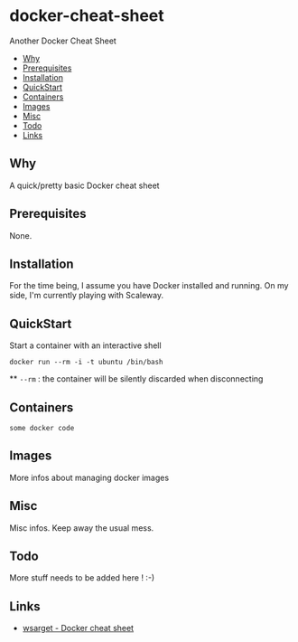 # docker-cheat-sheet
Another Docker Cheat Sheet

* [Why](#why)
* [Prerequisites](#prerequisites)
* [Installation](#installation)
* [QuickStart](#quickstart)
* [Containers](#containers)
* [Images](#images)
* [Misc](#misc)
* [Todo](#todo)
* [Links](#links)

## Why

A quick/pretty basic Docker cheat sheet

## Prerequisites

None.

## Installation

For the time being, I assume you have Docker installed and running. On my side, I'm currently playing with Scaleway.

## QuickStart

Start a container with an interactive shell
```
docker run --rm -i -t ubuntu /bin/bash
```

** ````--rm```` : the container will be silently discarded when disconnecting

## Containers

````
some docker code
````

## Images

More infos about managing docker images 

## Misc

Misc infos. Keep away the usual mess.

## Todo

More stuff needs to be added here ! :-)

## Links

* [wsarget - Docker cheat sheet](https://github.com/wsargent/docker-cheat-sheet)

